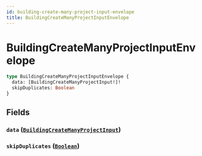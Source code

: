 ```yaml
---
id: building-create-many-project-input-envelope
title: BuildingCreateManyProjectInputEnvelope
---
```


 # BuildingCreateManyProjectInputEnvelope





```graphql
type BuildingCreateManyProjectInputEnvelope {
  data: [BuildingCreateManyProjectInput!]!
  skipDuplicates: Boolean
}
```


## Fields

### `data` ([`BuildingCreateManyProjectInput`](/inputs/building-create-many-project-input))




### `skipDuplicates` ([`Boolean`](/scalars/boolean))






